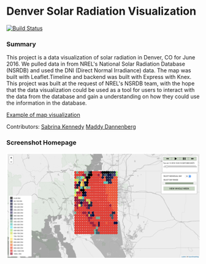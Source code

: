 # Denver Solar Radiation Visualization

[![Build Status](https://travis-ci.org/mmdberg/nsrdb--data-visualization.svg?branch=master)](https://travis-ci.org/mmdberg/nsrdb--data-visualization)

### Summary
This project is a data visualization of solar radiation in Denver, CO for June 2016. We pulled data in from NREL's National Solar Radiation Database (NSRDB) and used the DNI (Direct Normal Irradiance) data. The map was built with Leaflet.Timeline and backend was built with Express with Knex. This project was built at the request of NREL's NSRDB team, with the hope that the data visualization could be used as a tool for users to interact with the data from the database and gain a understanding on how they could use the information in the database. 

[Example of map visualization](https://denver-solar-visualization.herokuapp.com/)

Contributors: 
[Sabrina Kennedy](github.com/skenne21)
[Maddy Dannenberg](github.com/mmdberg)

### Screenshot Homepage

![homepage](./public/assets/homepageScreenshot.png)
